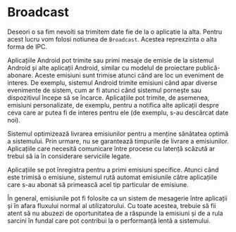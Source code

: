 # Broadcast

Deseori o sa fim nevoiti sa trimitem date fie de la o aplicatie la alta. Pentru
acest lucru vom folosi notiunea de `Broadcast`. Acestea reprexzinta o alta
forma de IPC.

Aplicațiile Android pot trimite sau primi mesaje de emisie de la sistemul Android și alte aplicații Android, 
similar cu modelul de proiectare publică-abonare. Aceste emisiuni sunt trimise atunci când are loc un eveniment 
de interes. De exemplu, sistemul Android trimite emisiuni când apar diverse evenimente de sistem, cum ar fi 
atunci când sistemul pornește sau dispozitivul începe să se încarce. Aplicațiile pot trimite, de asemenea, 
emisiuni personalizate, de exemplu, pentru a notifica alte aplicații despre ceva care ar putea fi de interes 
pentru ele (de exemplu, s-au descărcat date noi).

Sistemul optimizează livrarea emisiunilor pentru a menține sănătatea optimă a sistemului. Prin urmare, nu se 
garantează timpurile de livrare a emisiunilor. Aplicațiile care necesită comunicare între procese cu latență 
scăzută ar trebui să ia în considerare serviciile legate.

Aplicațiile se pot înregistra pentru a primi emisiuni specifice. Atunci când este trimisă o emisiune, sistemul rută automat emisiunile către aplicațiile care s-au abonat să primească acel tip particular de emisiune.

În general, emisiunile pot fi folosite ca un sistem de mesagerie între aplicații și în afara fluxului normal al 
utilizatorului. Cu toate acestea, trebuie să fii atent să nu abuzezi de oportunitatea de a răspunde la emisiuni 
și de a rula sarcini în fundal care pot contribui la o performanță lentă a sistemului.